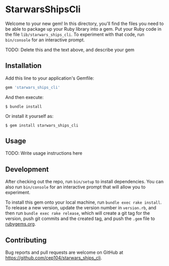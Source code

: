 # StarwarsShipsCli

Welcome to your new gem! In this directory, you'll find the files you need to be able to package up your Ruby library into a gem. Put your Ruby code in the file `lib/starwars_ships_cli`. To experiment with that code, run `bin/console` for an interactive prompt.

TODO: Delete this and the text above, and describe your gem

## Installation

Add this line to your application's Gemfile:

```ruby
gem 'starwars_ships_cli'
```

And then execute:

    $ bundle install

Or install it yourself as:

    $ gem install starwars_ships_cli

## Usage

TODO: Write usage instructions here

## Development

After checking out the repo, run `bin/setup` to install dependencies. You can also run `bin/console` for an interactive prompt that will allow you to experiment.

To install this gem onto your local machine, run `bundle exec rake install`. To release a new version, update the version number in `version.rb`, and then run `bundle exec rake release`, which will create a git tag for the version, push git commits and the created tag, and push the `.gem` file to [rubygems.org](https://rubygems.org).

## Contributing

Bug reports and pull requests are welcome on GitHub at https://github.com/cep104/starwars_ships_cli.
